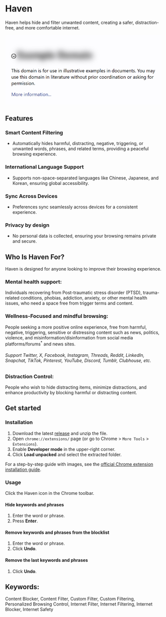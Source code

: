 # Haven

Haven helps hide and filter unwanted content, creating a safer, distraction-free, and more comfortable internet.

![Screenshot](assets/images/screenshot.png)

## Features

### Smart Content Filtering

- Automatically hides harmful, distracting, negative, triggering, or unwanted words, phrases, and related terms, providing a peaceful browsing experience.

### International Language Support

- Supports non-space-separated languages like Chinese, Japanese, and Korean, ensuring global accessibility.

### Sync Across Devices

- Preferences sync seamlessly across devices for a consistent experience.

### Privacy by design

- No personal data is collected, ensuring your browsing remains private and secure.






## Who Is Haven For?

Haven is designed for anyone looking to improve their browsing experience.

### Mental health support: 
Individuals recovering from Post-traumatic stress disorder (PTSD), trauma-related conditions, phobias, addiction, anxiety, or other mental health issues, who need a space free from trigger terms and content.

### Wellness-Focused and mindful browsing:
People seeking a more positive online experience, free from harmful, negative, triggering, sensitive or distressing content such as news, politics, violence, and misinformation/disinformation from social media platforms/forums<sup>*</sup> and news sites.

###### Support Twitter, X, Facebook, Instagram, Threads, Reddit, LinkedIn, Snapchat, TikTok, Pinterest, YouTube, Discord, Tumblr, Clubhouse, etc.

### Distraction Control: 
People who wish to hide distracting items, minimize distractions, and enhance productivity by blocking harmful or distracting content.



## Get started

### Installation

1. Download the latest [release](https://github.com/arcadia-io/haven/releases/latest) and unzip the file.
2. Open `chrome://extensions/` page (or go to Chrome > `More Tools` > `Extensions`).
3. Enable **Developer mode** in the upper-right corner.
4. Click **Load unpacked** and select the extracted folder.

For a step-by-step guide with images, see the [official Chrome extension installation guide](https://developer.chrome.com/docs/extensions/get-started/tutorial/hello-world#load-unpacked).

### Usage

Click the Haven icon in the Chrome toolbar.

#### Hide keywords and phrases
1. Enter the word or phrase.
2. Press **Enter**.

#### Remove keywords and phrases from the blocklist
1. Enter the word or phrase.
2. Click **Undo**.

#### Remove the **last** keywords and phrases
1. Click **Undo**.


## Keywords: 

Content Blocker, Content Filter, Custom Filter, Custom Filtering, Personalized Browsing Control, Internet Filter, Internet Filtering, Internet Blocker, Internet Safety
